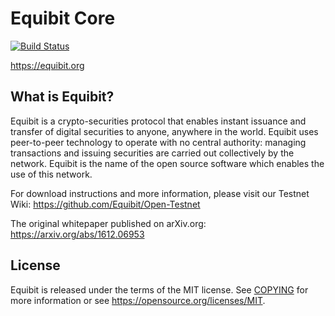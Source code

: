 Equibit Core 
=============

[![Build Status](https://travis-ci.org/project-ocean/equibit-core.svg?branch=dev)](https://travis-ci.org/project-ocean/equibit-core)

https://equibit.org

What is Equibit?
----------------

Equibit is a crypto-securities protocol that enables instant issuance and transfer of digital
securities to anyone, anywhere in the world. Equibit uses peer-to-peer technology to operate
with no central authority: managing transactions and issuing securities are carried out 
collectively by the network. Equibit is the name of the open source software which enables 
the use of this network.

For download instructions and more information, please visit our Testnet Wiki: https://github.com/Equibit/Open-Testnet

The original whitepaper published on arXiv.org: https://arxiv.org/abs/1612.06953

License
-------

Equibit is released under the terms of the MIT license. See [COPYING](COPYING) for more
information or see https://opensource.org/licenses/MIT.
